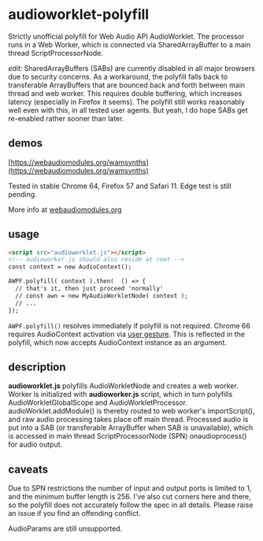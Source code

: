 # audioworklet-polyfill
Strictly unofficial polyfill for Web Audio API AudioWorklet. The processor runs in a Web Worker, which is connected via SharedArrayBuffer to a main thread ScriptProcessorNode.

_edit:_ SharedArrayBuffers (SABs) are currently disabled in all major browsers due to security concerns. As a workaround, the polyfill falls back to transferable ArrayBuffers that are bounced back and forth between main thread and web worker. This requires double buffering, which increases latency (especially in Firefox it seems). The polyfill still works reasonably well even with this, in all tested user agents. But yeah, I do hope SABs get re-enabled rather sooner than later.

## demos
[https://webaudiomodules.org/wamsynths](https://webaudiomodules.org/wamsynths)

Tested in stable Chrome 64, Firefox 57 and Safari 11. Edge test is still pending.

More info at [webaudiomodules.org](http://www.webaudiomodules.org/blog/audioworklet_polyfill/)

## usage
```html
<script src="audioworklet.js"></script>
<!-- audioworker.js should also reside at root -->
const context = new AudioContext();

AWPF.polyfill( context ).then(  () => {
  // that's it, then just proceed 'normally'
  // const awn = new MyAudioWorkletNode( context );
  // ...
});
```

`AWPF.polyfill()` resolves immediately if polyfill is not required. Chrome 66 requires AudioContext activation via [user gesture](goo.gl/7K7WLu). This is reflected in the polyfill, which now accepts AudioContext instance as an argument.

## description
**audioworklet.js** polyfills AudioWorkletNode and creates a web worker. Worker is initialized with **audioworker.js** script, which in turn polyfills AudioWorkletGlobalScope and AudioWorkletProcessor. audioWorklet.addModule() is thereby routed to web worker's importScript(), and raw audio processing takes place off main thread. Processed audio is put into a SAB (or transferable ArrayBuffer when SAB is unavailable), which is accessed in main thread ScriptProcessorNode (SPN) onaudioprocess() for audio output.

## caveats
Due to SPN restrictions the number of input and output ports is limited to 1, and the minimum buffer length is 256. I've also cut corners here and there, so the polyfill does not accurately follow the spec in all details. Please raise an issue if you find an offending conflict.

AudioParams are still unsupported.
